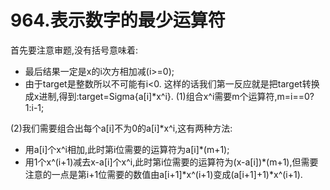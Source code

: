 # 964.表示数字的最少运算符

首先要注意审题,没有括号意味着:
- 最后结果一定是x的i次方相加减(i>=0);
- 由于target是整数所以不可能有i<0.
这样的话我们第一反应就是把target转换成x进制,得到:target=Sigma{a[i]*x^i}.
(1)组合x^i需要m个运算符,m=i==0?1:i-1;

(2)我们需要组合出每个a[i]不为0的a[i]*x^i,这有两种方法:
  - 用a[i]个x^i相加,此时第i位需要的运算符为a[i]*(m+1);
  - 用1个x^(i+1)减去x-a[i]个x^i,此时第i位需要的运算符为(x-a[i])*(m+1),但需要注意的一点是第i+1位需要的数值由a[i+1]*x^(i+1)变成(a[i+1]+1)*x^(i+1).
  
  ```cpp
  
  ```
